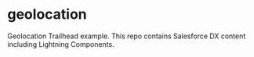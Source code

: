 # geolocation
Geolocation Trailhead example.  This repo contains Salesforce DX content including Lightning Components.
